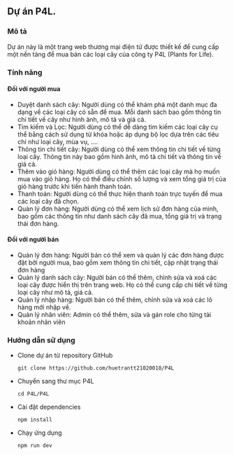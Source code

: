 ## Dự án P4L.

### Mô tả

Dự án này là một trang web thương mại điện tử được thiết kế để cung cấp một nền tảng để mua bán các loại cây của công ty P4L (Plants for Life).

### Tính năng

#### Đối với người mua

- Duyệt danh sách cây: Người dùng có thể khám phá một danh mục đa dạng về các loại cây có sẵn để mua. Mỗi danh sách bao gồm thông tin chi tiết về cây như hình ảnh, mô tả và giá cả.
- Tìm kiếm và Lọc: Người dùng có thể dễ dàng tìm kiếm các loại cây cụ thể bằng cách sử dụng từ khóa hoặc áp dụng bộ lọc dựa trên các tiêu chí như loại cây, mùa vụ, ....
- Thông tin chi tiết cây: Người dùng có thể xem thông tin chi tiết về từng loại cây. Thông tin này bao gồm hình ảnh, mô tả chi tiết và thông tin về giá cả.
- Thêm vào giỏ hàng: Người dùng có thể thêm các loại cây mà họ muốn mua vào giỏ hàng. Họ có thể điều chỉnh số lượng và xem tổng giá trị của giỏ hàng trước khi tiến hành thanh toán.
- Thanh toán: Người dùng có thể thực hiện thanh toán trực tuyến để mua các loại cây đã chọn.
- Quản lý đơn hàng: Người dùng có thể xem lịch sử đơn hàng của mình, bao gồm các thông tin như danh sách cây đã mua, tổng giá trị và trạng thái đơn hàng.

#### Đối với người bán

- Quản lý đơn hàng: Người bán có thể xem và quản lý các đơn hàng được đặt bởi người mua, bao gồm xem thông tin chi tiết, cập nhật trạng thái đơn hàng
- Quản lý danh sách cây: Người bán có thể thêm, chỉnh sửa và xoá các loại cây được hiển thị trên trang web. Họ có thể cung cấp chi tiết về từng loại cây như mô tả, giá cả.
- Quản lý nhập hàng: Người bán có thể thêm, chỉnh sửa và xoá các lô hàng mới nhập về.
- Quản lý nhân viên: Admin có thể thêm, sửa và gán role cho từng tài khoản nhân viên


### Hướng dẫn sử dụng
- Clone dự án từ repository GitHub
  ```
  git clone https://github.com/huetrantt21020018/P4L
  ```
- Chuyển sang thư mục P4L
  ```
  cd P4L/P4L
  ```
- Cài đặt dependencies
  ```
  npm install
  ```
- Chạy ứng dụng
  ```
  npm run dev
  ```
  
